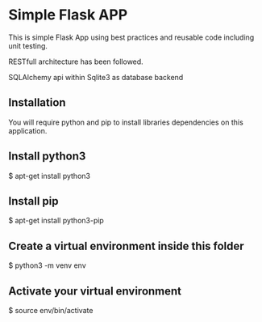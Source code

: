 # Simple Flask APP

This is simple Flask App using best practices and reusable code including unit testing.

RESTfull architecture has been followed.

SQLAlchemy api within Sqlite3 as database backend

## Installation

You will require python and pip to install libraries dependencies on this application.

## Install python3

$ apt-get install python3

## Install pip

$ apt-get install python3-pip

## Create a virtual environment inside this folder

$ python3 -m venv env

## Activate your virtual environment

$ source env/bin/activate
